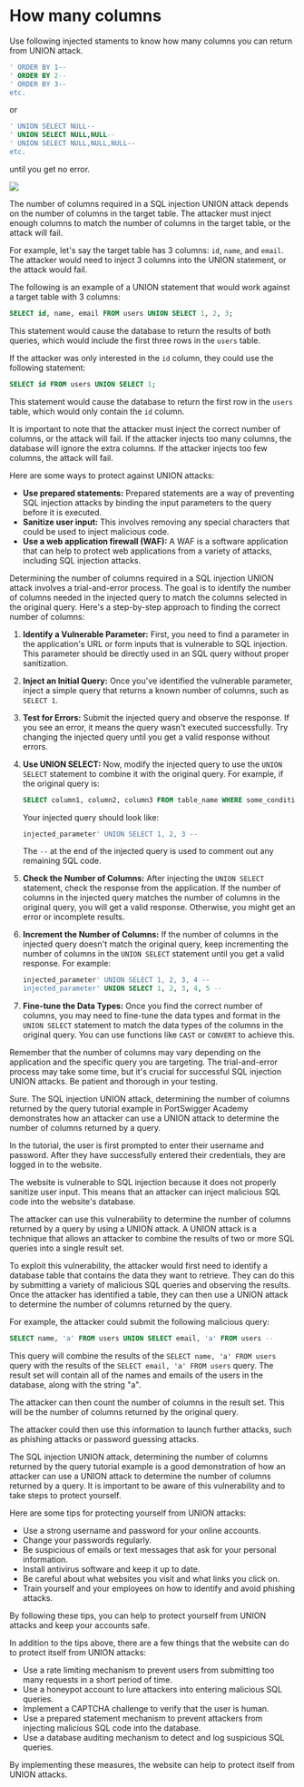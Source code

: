# How many columns

Use following injected staments to know how many columns you can return from UNION attack.

```sql
' ORDER BY 1--
' ORDER BY 2--
' ORDER BY 3--
etc.
```
or

```sql
' UNION SELECT NULL--
' UNION SELECT NULL,NULL--
' UNION SELECT NULL,NULL,NULL--
etc.
```

until you get no error.

<a href="https://asciinema.org/a/3VM3IrlvVRWCrhKT6iOlJwibw" target="_blank"><img src="https://asciinema.org/a/3VM3IrlvVRWCrhKT6iOlJwibw.svg" /></a>

The number of columns required in a SQL injection UNION attack depends on the number of columns in the target table. The attacker must inject enough columns to match the number of columns in the target table, or the attack will fail.

For example, let's say the target table has 3 columns: `id`, `name`, and `email`. The attacker would need to inject 3 columns into the UNION statement, or the attack would fail.

The following is an example of a UNION statement that would work against a target table with 3 columns:

```sql
SELECT id, name, email FROM users UNION SELECT 1, 2, 3;
```

This statement would cause the database to return the results of both queries, which would include the first three rows in the `users` table.

If the attacker was only interested in the `id` column, they could use the following statement:

```sql
SELECT id FROM users UNION SELECT 1;
```

This statement would cause the database to return the first row in the `users` table, which would only contain the `id` column.

It is important to note that the attacker must inject the correct number of columns, or the attack will fail. If the attacker injects too many columns, the database will ignore the extra columns. If the attacker injects too few columns, the attack will fail.

Here are some ways to protect against UNION attacks:

* **Use prepared statements:** Prepared statements are a way of preventing SQL injection attacks by binding the input parameters to the query before it is executed.
* **Sanitize user input:** This involves removing any special characters that could be used to inject malicious code.
* **Use a web application firewall (WAF):** A WAF is a software application that can help to protect web applications from a variety of attacks, including SQL injection attacks.

Determining the number of columns required in a SQL injection UNION attack involves a trial-and-error process. The goal is to identify the number of columns needed in the injected query to match the columns selected in the original query. Here's a step-by-step approach to finding the correct number of columns:

1. **Identify a Vulnerable Parameter:** First, you need to find a parameter in the application's URL or form inputs that is vulnerable to SQL injection. This parameter should be directly used in an SQL query without proper sanitization.

2. **Inject an Initial Query:** Once you've identified the vulnerable parameter, inject a simple query that returns a known number of columns, such as `SELECT 1`.

3. **Test for Errors:** Submit the injected query and observe the response. If you see an error, it means the query wasn't executed successfully. Try changing the injected query until you get a valid response without errors.

4. **Use UNION SELECT:** Now, modify the injected query to use the `UNION SELECT` statement to combine it with the original query. For example, if the original query is:
   ```sql
   SELECT column1, column2, column3 FROM table_name WHERE some_condition;
   ```

   Your injected query should look like:
   ```sql
   injected_parameter' UNION SELECT 1, 2, 3 --
   ```

   The `--` at the end of the injected query is used to comment out any remaining SQL code.

5. **Check the Number of Columns:** After injecting the `UNION SELECT` statement, check the response from the application. If the number of columns in the injected query matches the number of columns in the original query, you will get a valid response. Otherwise, you might get an error or incomplete results.

6. **Increment the Number of Columns:** If the number of columns in the injected query doesn't match the original query, keep incrementing the number of columns in the `UNION SELECT` statement until you get a valid response. For example:
   ```sql
   injected_parameter' UNION SELECT 1, 2, 3, 4 --
   injected_parameter' UNION SELECT 1, 2, 3, 4, 5 --
   ```

7. **Fine-tune the Data Types:** Once you find the correct number of columns, you may need to fine-tune the data types and format in the `UNION SELECT` statement to match the data types of the columns in the original query. You can use functions like `CAST` or `CONVERT` to achieve this.

Remember that the number of columns may vary depending on the application and the specific query you are targeting. The trial-and-error process may take some time, but it's crucial for successful SQL injection UNION attacks. Be patient and thorough in your testing.

Sure. The SQL injection UNION attack, determining the number of columns returned by the query tutorial example in PortSwigger Academy demonstrates how an attacker can use a UNION attack to determine the number of columns returned by a query.

In the tutorial, the user is first prompted to enter their username and password. After they have successfully entered their credentials, they are logged in to the website.

The website is vulnerable to SQL injection because it does not properly sanitize user input. This means that an attacker can inject malicious SQL code into the website's database.

The attacker can use this vulnerability to determine the number of columns returned by a query by using a UNION attack. A UNION attack is a technique that allows an attacker to combine the results of two or more SQL queries into a single result set.

To exploit this vulnerability, the attacker would first need to identify a database table that contains the data they want to retrieve. They can do this by submitting a variety of malicious SQL queries and observing the results. Once the attacker has identified a table, they can then use a UNION attack to determine the number of columns returned by the query.

For example, the attacker could submit the following malicious query:

```sql
SELECT name, 'a' FROM users UNION SELECT email, 'a' FROM users --
```

This query will combine the results of the `SELECT name, 'a' FROM users` query with the results of the `SELECT email, 'a' FROM users` query. The result set will contain all of the names and emails of the users in the database, along with the string "a".

The attacker can then count the number of columns in the result set. This will be the number of columns returned by the original query.

The attacker could then use this information to launch further attacks, such as phishing attacks or password guessing attacks.

The SQL injection UNION attack, determining the number of columns returned by the query tutorial example is a good demonstration of how an attacker can use a UNION attack to determine the number of columns returned by a query. It is important to be aware of this vulnerability and to take steps to protect yourself.

Here are some tips for protecting yourself from UNION attacks:

* Use a strong username and password for your online accounts.
* Change your passwords regularly.
* Be suspicious of emails or text messages that ask for your personal information.
* Install antivirus software and keep it up to date.
* Be careful about what websites you visit and what links you click on.
* Train yourself and your employees on how to identify and avoid phishing attacks.

By following these tips, you can help to protect yourself from UNION attacks and keep your accounts safe.

In addition to the tips above, there are a few things that the website can do to protect itself from UNION attacks:

* Use a rate limiting mechanism to prevent users from submitting too many requests in a short period of time.
* Use a honeypot account to lure attackers into entering malicious SQL queries.
* Implement a CAPTCHA challenge to verify that the user is human.
* Use a prepared statement mechanism to prevent attackers from injecting malicious SQL code into the database.
* Use a database auditing mechanism to detect and log suspicious SQL queries.

By implementing these measures, the website can help to protect itself from UNION attacks.